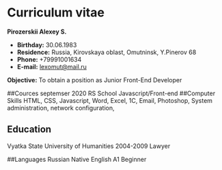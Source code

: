 #           **Curriculum vitae**

**Pirozerskii Alexey S.**

* **Birthday:** 30.06.1983
* **Residence:** Russia, Kirovskaya oblast, Omutninsk, Y.Pinerov 68
* **Phone:** +79991001634
* **E-mail:** lexomut@mail.ru

**Objective:**  To obtain a position as Junior Front-End Developer

##Cources
septemser 2020  RS School Javascript/Front-end 
##Computer Skills
HTML, CSS, Javascript, Word, Excel, 1C, Email, Photoshop, System administration, network configuration,

## Education
Vyatka State University of Humanities 
2004-2009 Lawyer

##Languages 
 Russian Native
 English A1 Beginner